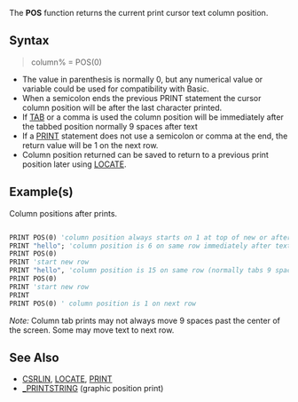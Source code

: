 The **POS** function returns the current print cursor text column position.

## Syntax

> column% = POS(0)

* The value in parenthesis is normally  0, but any numerical value or variable could be used for compatibility with Basic.
* When a semicolon ends the previous PRINT statement the cursor column position will be after the last character printed.
* If [TAB](TAB) or a comma is used the column position will be immediately after the tabbed position normally 9 spaces after text
* If a [PRINT](PRINT) statement does not use a semicolon or comma at the end, the return value will be 1 on the next row.
* Column position returned can be saved to return to a previous print position later using [LOCATE](LOCATE).

## Example(s)

Column positions after prints.

```vb

PRINT POS(0) 'column position always starts on 1 at top of new or after CLS
PRINT "hello"; 'column position is 6 on same row immediately after text
PRINT POS(0)
PRINT 'start new row
PRINT "hello", 'column position is 15 on same row (normally tabs 9 spaces)
PRINT POS(0)
PRINT 'start new row
PRINT
PRINT POS(0) ' column position is 1 on next row 

```

*Note:* Column tab prints may not always move 9 spaces past the center of the screen. Some may move text to next row.

## See Also
 
* [CSRLIN](CSRLIN), [LOCATE](LOCATE), [PRINT](PRINT)
* [_PRINTSTRING](_PRINTSTRING) (graphic position print)
